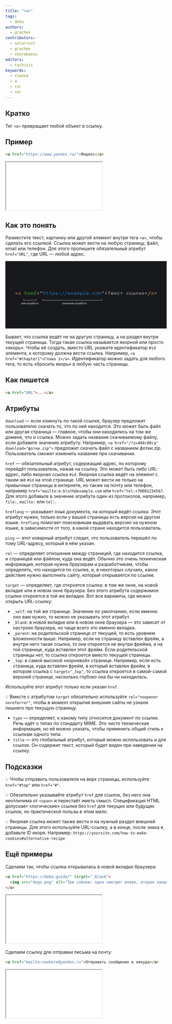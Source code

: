 ```yaml
---
title: "<a>"
tags:
  - doka
authors:
  - grachev
contributors:
  - solarrust
  - grachev
  - skorobaeus
editors:
  - tachisis
keywords:
  - ссылка
  - a
  - тэг
  - тег
---
```


## Кратко

Тег `<a>` превращает любой объект в ссылку.

## Пример

```html
<a href="https://www.yandex.ru/">Яндекс</a>
```

<iframe title="Обычная ссылка" src="demos/basic.html"></iframe>

## Как это понять

Разместите текст, картинку или другой элемент внутри тега `<a>`, чтобы сделать его ссылкой. Ссылка может вести на любую страницу, файл, email или телефон. Для этого пропишите обязательный атрибут `href="URL"`, где URL — любой адрес.

![Пример ссылки с атрибутом и его значением](images/a.png)

Бывает, что ссылка ведёт не на другую страницу, а на раздел внутри текущей страницы. Тогда такая ссылка называется якорной или просто «якорь». Чтобы её создать, вместо URL укажите идентификатор `#id` элемента, к которому должна вести ссылка. Например, `<a href="#chapter1">Глава 1</a>`. Идентификатор можно задать для любого тега, то есть «бросить якорь» в любую часть страницы.

## Как пишется

```html
<a href="URL">...</a>
```

## Атрибуты

`download` — если кликнуть по такой ссылке, браузер предложит пользователю скачать то, что по ней находится. Это может быть файл или другая страница — главное, чтобы они находились на том же домене, что и ссылка. Можно задать название скачиваемому файлу, если добавите значение атрибуту. Например, `<a href="/?z=484c08ca" download="фотки.zip">` предложит скачать файл с названием _фотки.zip_. Пользователь сможет изменить название при скачивании.

`href` — обязательный атрибут, содержащий адрес, по которому перейдёт пользователь, нажав на ссылку. Это может быть либо URL-адрес, либо якорная ссылка `#id`. Якорная ссылка ведёт на элемент с таким же `#id` на этой странице. URL может вести не только на привычные страницы в интернете, но также на почту или телефон, например `href="mailto:m.bluth@example.com` или `href="tel:+70001234567`. Для этого добавьте в значение атрибута один из протоколов, например, `file:`, `mailto:` или `tel:`.

`hreflang` — указывает язык документа, на который ведёт ссылка. Этот атрибут нужен, только если у вашей страницы есть версия на другом языке. `hreflang` помогает поисковикам выдавать версию на нужном языке, в зависимости от того, в какой стране находится пользователь.

`ping` — этот коварный атрибут следит, что пользователь перешёл по тому URL-адресу, который в нём указан.

`rel` — определяет отношение между страницей, где находится ссылка, и страницей или файлом, куда она ведёт. Обычно это очень техническая информация, которая нужна браузерам и разработчикам, чтобы определять, что находится по ссылке, и, в некоторых случаях, какое действие нужно выполнить сайту, который открывается по ссылке.

`target` — определяет, где откроется ссылка: в том же окне, на новой вкладке или в новом окне браузера. Без этого атрибута содержимое ссылки откроется в той же вкладке. Вот все варианты, где можно открыть URL-ссылку:

- `_self`: на той же странице. Значение по умолчанию, если именно оно вам нужно, то можно не указывать этот атрибут.
- `_blank`: в новой вкладке или в новом окне браузера — это зависит от настроек браузера, но чаще всего это именно вкладка.
- `_parent`: на родительской странице от текущей, то есть уровнем вложенности выше. Например, если на страницу вставлен фрейм, а внутри него такая ссылка, то она откроется не внутри фрейма, а на той странице, куда вставлен этот фрейм. Если родительской страницы нет, то ссылка откроется вместо текущей страницы.
- `_top`: в самой высокой «корневой» странице. Например, если есть страница, куда вставлен фрейм, в который вставлен фрейм, в котором ссылка c `target="_top"`, то ссылка откроется в самой-самой верхней странице, насколько глубоко она бы ни находилась.

Используйте этот атрибут только если указан `href`.

💡 Вместе с атрибутом `target` обязательно используйте `rel="noopener noreferrer"`, чтобы в момент открытия внешние сайты не узнали лишнего про текущую страницу.

- `type` — определяет, к какому типу относится документ по ссылке. Речь идёт о типах по стандарту MIME. Это чисто техническая информация, но её можно указать, чтобы применить общий стиль к ссылкам одного типа.
- `title` — это глобальный атрибут, который можно использовать и для ссылок. Он содержит текст, который будет виден при наведении на ссылку.

## Подсказки

💡 Чтобы отправить пользователя на верх страницы, используйте `href="#top"` или `href="#"`.

💡 Обязательно указывайте атрибут `href` для ссылок, без него она неотличима от `<span>` и перестаёт иметь смысл. Спецификация HTML допускает «логические» ссылки без `href` для текущих или будущих ссылок, но практической пользы в этом мало.

💡 Якорная ссылка может также вести и на нужный раздел внешней страницы. Для этого используйте URL-ссылку, а в конце,  после знака `#`, добавьте ID якоря. Например: `https://yoursite.com/how-to-make-cookies#alternative-recipe`

## Ещё примеры

Сделаем так, чтобы ссылка открывалась в новой вкладке браузера:

```html
<a href="https://doka.guide/" target="_blank">
  <img src="dogs.png" alt="Три собаки: одна смотрит влево, вторая закрыла глаза и спит, третья смотрит вправо">
</a>
```

<iframe title="Ссылка на изображении" src="demos/image.html"></iframe>

Сделаем ссылку для отправки письма на почту:

```html
<a href="mailto:nowhere@yandex.ru">Отправить сообщение в никуда</a>
```

<iframe title="Ссылка mailto" src="demos/mail.html"></iframe>
